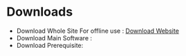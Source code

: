 # Downloads

- Download Whole Site For offline use : [Download Website](https://minhaskamal.github.io/DownGit/#/home?url=https://github.com/NodesAutomations/sample-documentation/tree/gh-pages)
- Download Main Software : 
- Download Prerequisite:



